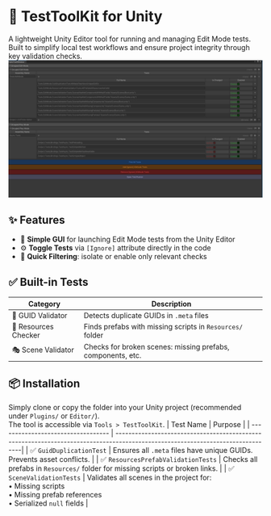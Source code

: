 # 🧪 TestToolKit for Unity
A lightweight Unity Editor tool for running and managing Edit Mode tests. Built to simplify local test workflows and ensure project integrity through key validation checks.
![Test Window](https://github.com/SinlessDevil/TestToolKit/blob/main/Images/Window.png)

## ✨ Features
- 🧩 **Simple GUI** for launching Edit Mode tests from the Unity Editor  
- ⚙️ **Toggle Tests** via `[Ignore]` attribute directly in the code  
- 🧼 **Quick Filtering**: isolate or enable only relevant checks  

## ✅ Built-in Tests
| Category            | Description                                                  |
|---------------------|--------------------------------------------------------------|
| 🔁 GUID Validator    | Detects duplicate GUIDs in `.meta` files                     |
| 🧱 Resources Checker | Finds prefabs with missing scripts in `Resources/` folder    |
| 🎭 Scene Validator   | Checks for broken scenes: missing prefabs, components, etc.  |

## 📦 Installation
Simply clone or copy the folder into your Unity project (recommended under `Plugins/` or `Editor/`).  
The tool is accessible via `Tools > TestToolKit`.
| Test Name                          | Purpose                                                                                                                        |
| ---------------------------------- | -------------------------------------------------------------------------------------------------------------------------------|
| ✅ `GuidDuplicationTest`            | Ensures all `.meta` files have unique GUIDs. Prevents asset conflicts.                                                        |
| ✅ `ResourcesPrefabValidationTests` | Checks all prefabs in `Resources/` folder for missing scripts or broken links.                                                |
| ✅ `SceneValidationTests`           | Validates all scenes in the project for: <br>• Missing scripts <br>• Missing prefab references <br>• Serialized `null` fields |
